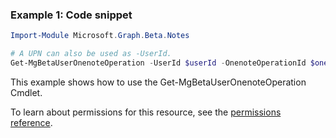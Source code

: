### Example 1: Code snippet

```powershellImport-Module Microsoft.Graph.Beta.Notes

# A UPN can also be used as -UserId.
Get-MgBetaUserOnenoteOperation -UserId $userId -OnenoteOperationId $onenoteOperationId
```
This example shows how to use the Get-MgBetaUserOnenoteOperation Cmdlet.
To learn about permissions for this resource, see the [permissions reference](/graph/permissions-reference).

